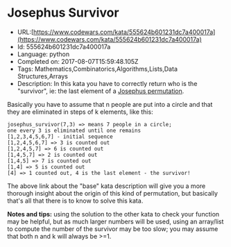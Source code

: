# Josephus Survivor

 - URL:[https://www.codewars.com/kata/555624b601231dc7a400017a](https://www.codewars.com/kata/555624b601231dc7a400017a)
 - Id: 555624b601231dc7a400017a
 - Language: python
 - Completed on: 2017-08-07T15:59:48.105Z
 - Tags: Mathematics,Combinatorics,Algorithms,Lists,Data Structures,Arrays
 - Description:
In this kata you have to correctly return who is the "survivor", ie: the last element of a <a href="http://www.codewars.com/kata/josephus-permutation/" target="_blank" title="Josephus sequence">Josephus permutation</a>.

Basically you have to assume that n people are put into a circle and that they are eliminated in steps of k elements, like this:

```
josephus_survivor(7,3) => means 7 people in a circle;
one every 3 is eliminated until one remains
[1,2,3,4,5,6,7] - initial sequence
[1,2,4,5,6,7] => 3 is counted out
[1,2,4,5,7] => 6 is counted out
[1,4,5,7] => 2 is counted out
[1,4,5] => 7 is counted out
[1,4] => 5 is counted out
[4] => 1 counted out, 4 is the last element - the survivor!
```

The above link about the "base" kata description will give you a more thorough insight about the origin of this kind of permutation, but basically that's all that there is to know to solve this kata.

**Notes and tips:** using the solution to the other kata to check your function may be helpful, but as much larger numbers will be used, using an array/list to compute the number of the survivor may be too slow; you may assume that both n and k will always be >=1.

